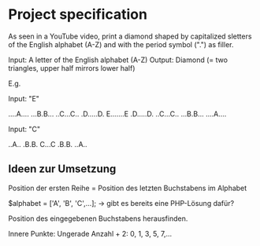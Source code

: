# Project specification

As seen in a YouTube video, print a diamond shaped by capitalized sletters of the English alphabet (A-Z) and with the period symbol (".") as filler.

Input: A letter of the English alphabet (A-Z)
Output: Diamond (= two triangles, upper half mirrors lower half)

E.g.

Input: "E"

....A....
...B.B...
..C...C..
.D.....D.
E.......E
.D.....D.
..C...C..
...B.B...
....A....

Input: "C"

..A..
.B.B.
C...C
.B.B.
..A..

## Ideen zur Umsetzung

Position der ersten Reihe = Position des letzten Buchstabens im Alphabet

$alphabet = ['A', 'B', 'C',...]; -> gibt es bereits eine PHP-Lösung dafür?

Position des eingegebenen Buchstabens herausfinden.

Innere Punkte: Ungerade Anzahl + 2: 0, 1, 3, 5, 7,...

